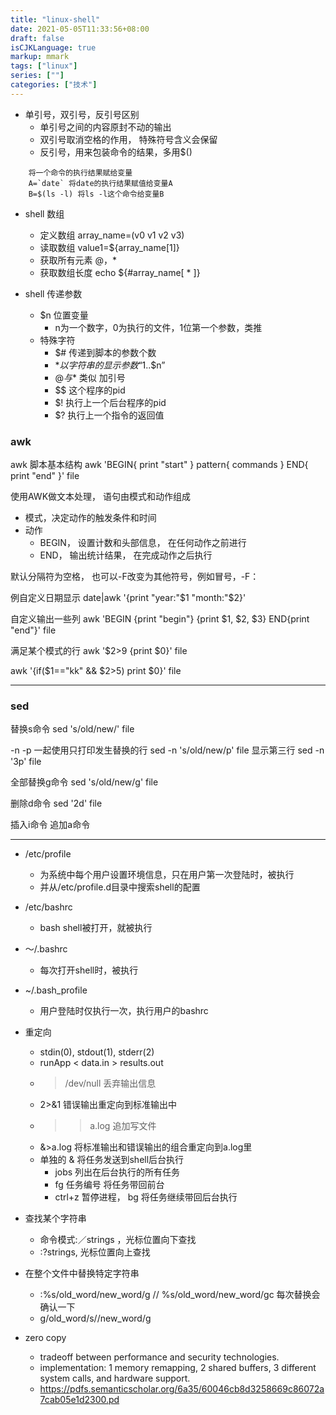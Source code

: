 ```yaml
---
title: "linux-shell"
date: 2021-05-05T11:33:56+08:00
draft: false
isCJKLanguage: true
markup: mmark
tags: ["linux"]
series: [""]
categories: ["技术"]
---
```


+ 单引号，双引号，反引号区别
	+ 单引号之间的内容原封不动的输出
	+ 双引号取消空格的作用， 特殊符号含义会保留
	+ 反引号，用来包装命令的结果，多用$()
```
	将一个命令的执行结果赋给变量
	A=`date` 将date的执行结果赋值给变量A
	B=$(ls -l) 将ls -l这个命令给变量B
```
+ shell 数组
	+ 定义数组	array_name=(v0 v1 v2 v3)
	+ 读取数组 value1=${array_name[1]}
	+ 获取所有元素	@，*
	+ 获取数组长度 echo ${#array_name[ * ]}

+ shell 传递参数
	+ $n 位置变量
		+ n为一个数字，0为执行的文件，1位第一个参数，类推
	+ 特殊字符
		+ $# 传递到脚本的参数个数
		+ $* 以字符串的显示参数 “$1..$n”
		+ $@ 与$* 类似 加引号
		+ $$ 这个程序的pid
		+ $! 执行上一个后台程序的pid
		+ $? 执行上一个指令的返回值

### awk

awk 脚本基本结构 awk 'BEGIN{ print "start" } pattern{ commands } END{ print "end" }' file  

使用AWK做文本处理， 语句由模式和动作组成
+ 模式，决定动作的触发条件和时间
+ 动作
  + BEGIN， 设置计数和头部信息， 在任何动作之前进行
  + END， 输出统计结果， 在完成动作之后执行

默认分隔符为空格， 也可以-F改变为其他符号，例如冒号，-F：

例自定义日期显示
date|awk '{print "year:"$1 "month:"$2}'

自定义输出一些列
awk 'BEGIN {print "begin"} {print $1, $2, $3} END{print "end"}' file

满足某个模式的行
awk '$2>9 {print $0}' file

awk '{if($1=="kk" && $2>5) print $0}' file

---

### sed

替换s命令
sed 's/old/new/' file

-n -p 一起使用只打印发生替换的行
sed -n 's/old/new/p' file
显示第三行
sed -n '3p' file

全部替换g命令
sed 's/old/new/g' file

删除d命令
sed '2d' file

插入i命令
追加a命令

---

+ /etc/profile
	+ 为系统中每个用户设置环境信息，只在用户第一次登陆时，被执行
	+ 并从/etc/profile.d目录中搜索shell的配置
+ /etc/bashrc
	+ bash shell被打开，就被执行
+ ～/.bashrc
	+ 每次打开shell时，被执行
+ ~/.bash_profile
	+ 用户登陆时仅执行一次，执行用户的bashrc

+ 重定向
	+ stdin(0), stdout(1), stderr(2)
	+ runApp < data.in > results.out
	+ > /dev/null 丢弃输出信息
	+ 2>&1 错误输出重定向到标准输出中
	+ >> a.log  追加写文件
	+ &>a.log  将标准输出和错误输出的组合重定向到a.log里
	+ 单独的 & 将任务发送到shell后台执行
		+ jobs 列出在后台执行的所有任务
		+ fg 任务编号 将任务带回前台
		+ ctrl+z 暂停进程， bg 将任务继续带回后台执行


+ 查找某个字符串
  + 命令模式:／strings ，光标位置向下查找
  + :?strings, 光标位置向上查找
+ 在整个文件中替换特定字符串
  + :%s/old_word/new_word/g // %s/old_word/new_word/gc  每次替换会确认一下
  + g/old_word/s//new_word/g



+ zero copy
  + tradeoff between performance and security technologies.
  + implementation:  1 memory remapping, 2 shared buffers, 3 different system calls, and hardware support.
  + https://pdfs.semanticscholar.org/6a35/60046cb8d3258669c86072a7cab05e1d2300.pd